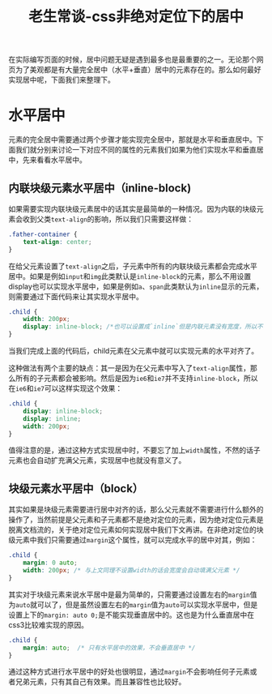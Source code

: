 ﻿---
title: 老生常谈-css非绝对定位下的居中 
categories: css
tags:
     - css
     - html    
     - 老生常谈
     - 最佳实践
---

在实际编写页面的时候，居中问题无疑是遇到最多也是最重要的之一。无论那个网页为了美观都是有大量完全居中（水平+垂直）居中的元素存在的。那么如何最好实现居中呢，下面我们来整理下。

# 水平居中
元素的完全居中需要通过两个步骤才能实现完全居中，那就是水平和垂直居中。下面我们就分别来讨论一下对应不同的属性的元素我们如果为他们实现水平和垂直居中，先来看看水平居中。
## 内联块级元素水平居中（inline-block)
如果需要实现内联块级元素居中的话其实是最简单的一种情况。因为内联的块级元素会收到父类`text-align`的影响，所以我们只需要这样做：
```css
.father-container {
    text-align: center;
}
```

在给父元素设置了`text-align`之后，子元素中所有的内联块级元素都会完成水平居中。如果是例如`input`和`img`此类默认是`inline-block`的元素，那么不用设置display也可以实现水平居中，如果是例如`a`、`span`此类默认为`inline`显示的元素，则需要通过下面代码来让其实现水平居中。
```css
.child {
    width: 200px;
    display: inline-block; /*也可以设置成`inline`但是内联元素没有宽度，所以不会有任何效果。*/
}
```
当我们完成上面的代码后，child元素在父元素中就可以实现元素的水平对齐了。

这种做法有两个主要的缺点：其一是因为在父元素中写入了`text-align`属性，那么所有的子元素都会被影响。然后是因为`ie6`和`ie7`并不支持`inline-block`，所以在`ie6`和`ie7`可以这样实现这个效果：
```css
.child {
    display: inline-block;
    display: inline;
    width: 200px;
}
```
值得注意的是，通过这种方式实现居中时，不要忘了加上`width`属性，不然的话子元素也会自动扩充满父元素，实现居中也就没有意义了。

## 块级元素水平居中（block）
其实如果是块级元素需要进行居中对齐的话，那么父元素就不需要进行什么额外的操作了，当然前提是父元素和子元素都不是绝对定位的元素，因为绝对定位元素是脱离文档流的，关于绝对定位元素如何实现居中我们下文再讲。在非绝对定位的块级元素中我们只需要通过`margin`这个属性，就可以完成水平的居中对其，例如：
```css
.child {
    margin: 0 auto;
    width: 200px; /* 与上文同理不设置width的话会宽度会自动填满父元素 */
}
```
其实对于块级元素来说水平居中是最为简单的，只需要通过设置左右的`margin`值为`auto`就可以了，但是虽然设置左右的`margin`值为`auto`可以实现水平居中，但是设置上下的`margin: auto 0;`是不能实现垂直居中的。这也是为什么垂直居中在css3比较难实现的原因。
```css
.child {
    margin: auto;  /* 只有水平居中的效果，不会垂直居中 */
}
```
通过这种方式进行水平居中的好处也很明显，通过`margin`不会影响任何子元素或者兄弟元素，只有其自己有效果。而且兼容性也比较好。


